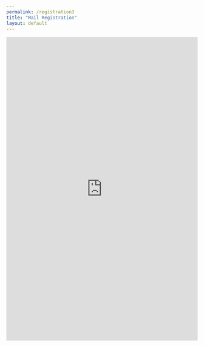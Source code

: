 ```yaml
---
permalink: /registration3
title: "Mail Registration"
layout: default
---
```


<div class="container">
 <iframe src="https://docs.google.com/forms/d/e/1FAIpQLSfO3BrjYCptplO-6WiB2ZpSV8BuGE37gUP11RE56RFEkbDfJQ/viewform?embedded=true" width="100%" height="800" frameborder="0" marginheight="0" marginwidth="0">Loading…</iframe>


</div>
